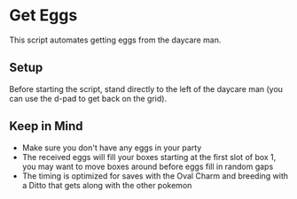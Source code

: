 # Get Eggs

This script automates getting eggs from the daycare man.

## Setup

Before starting the script, stand directly to the left of the daycare man (you can use the d-pad to get back on the grid).

## Keep in Mind

* Make sure you don't have any eggs in your party
* The received eggs will fill your boxes starting at the first slot of box 1, you may want to move boxes around before eggs fill in random gaps
* The timing is optimized for saves with the Oval Charm and breeding with a Ditto that gets along with the other pokemon
